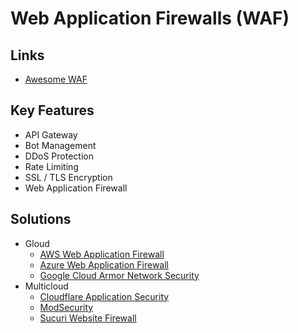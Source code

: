 # Web Application Firewalls (WAF)

## Links

- [Awesome WAF](https://github.com/0xInfection/Awesome-WAF)

## Key Features

- API Gateway
- Bot Management
- DDoS Protection
- Rate Limiting
- SSL / TLS Encryption
- Web Application Firewall

## Solutions

- Gloud
  - [AWS Web Application Firewall](/aws/services/waf.md)
  - [Azure Web Application Firewall](/azure/services/firewall.md)
  - [Google Cloud Armor Network Security](/google-cloud/services/armor.md)
- Multicloud
  - [Cloudflare Application Security](https://cloudflare.com/application-security/)
  - [ModSecurity](/modsecurity.md)
  - [Sucuri Website Firewall](https://sucuri.net/website-firewall/)
